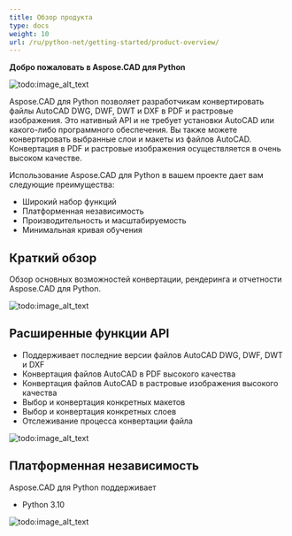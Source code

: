 ```yaml
---
title: Обзор продукта
type: docs
weight: 10
url: /ru/python-net/getting-started/product-overview/
---
```


**Добро пожаловать в Aspose.CAD для Python**

![todo:image_alt_text](/cad/_assets/python-net/product-overview_1.png)

Aspose.CAD для Python позволяет разработчикам конвертировать файлы AutoCAD DWG, DWF, DWT и DXF в PDF и растровые изображения. Это нативный API и не требует установки AutoCAD или какого-либо программного обеспечения. Вы также можете конвертировать выбранные слои и макеты из файлов AutoCAD. Конвертация в PDF и растровые изображения осуществляется в очень высоком качестве.

Использование Aspose.CAD для Python в вашем проекте дает вам следующие преимущества:

- Широкий набор функций
- Платформенная независимость
- Производительность и масштабируемость
- Минимальная кривая обучения

## **Краткий обзор**
Обзор основных возможностей конвертации, рендеринга и отчетности Aspose.CAD для Python.

![todo:image_alt_text](/cad/_assets/python-net/product-overview_2.png)

## **Расширенные функции API**
- Поддерживает последние версии файлов AutoCAD DWG, DWF, DWT и DXF
- Конвертация файлов AutoCAD в PDF высокого качества
- Конвертация файлов AutoCAD в растровые изображения высокого качества
- Выбор и конвертация конкретных макетов
- Выбор и конвертация конкретных слоев
- Отслеживание процесса конвертации файла

![todo:image_alt_text](/cad/_assets/python-net/product-overview_3.png)

## **Платформенная независимость**
Aspose.CAD для Python поддерживает

- Python 3.10

![todo:image_alt_text](/cad/_assets/python-net/product-overview_4.png)
